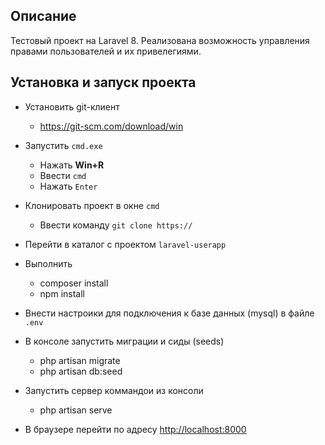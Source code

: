 ## Описание
Тестовый проект на Laravel 8.
Реализована возможность управления правами пользователей и их привелегиями.

## Установка и запуск проекта

- Установить git-клиент
	- https://git-scm.com/download/win

- Запустить `cmd.exe`
	- Нажать **Win+R**
	- Ввести `cmd`
	- Нажать `Enter`
- Клонировать проект в окне `cmd`
	- Ввести команду `git clone https://`
- Перейти в каталог с проектом `laravel-userapp`
- Выполнить
	- composer install
	- npm install
- Внести настроики для подключения к базе данных (mysql) в файле `.env`
- В консоле запустить миграции и сиды (seeds)
	- php artisan migrate
	- php artisan db:seed
- Запустить сервер коммандои из консоли
	- php artisan serve
- В браузере перейти по адресу [http://localhost:8000](http://localhost:8000)
